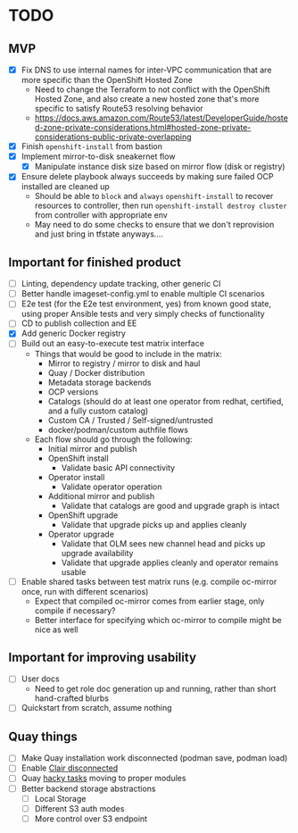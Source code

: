 TODO
====

MVP
---

- [x] Fix DNS to use internal names for inter-VPC communication that are more specific than the OpenShift Hosted Zone
  - Need to change the Terraform to not conflict with the OpenShift Hosted Zone, and also create a new hosted zone that's more specific to satisfy Route53 resolving behavior
  - https://docs.aws.amazon.com/Route53/latest/DeveloperGuide/hosted-zone-private-considerations.html#hosted-zone-private-considerations-public-private-overlapping
- [x] Finish `openshift-install` from bastion
- [x] Implement mirror-to-disk sneakernet flow
  - [x] Manipulate instance disk size based on mirror flow (disk or registry)
- [x] Ensure delete playbook always succeeds by making sure failed OCP installed are cleaned up
  - Should be able to `block` and `always` `openshift-install` to recover resources to controller, then run `openshift-install destroy cluster` from controller with appropriate env
  - May need to do some checks to ensure that we don't reprovision and just bring in tfstate anyways....

Important for finished product
------------------------------

- [ ] Linting, dependency update tracking, other generic CI
- [ ] Better handle imageset-config.yml to enable multiple CI scenarios
- [ ] E2e test (for the E2e test environment, yes) from known good state, using proper Ansible tests and very simply checks of functionality
- [ ] CD to publish collection and EE
- [x] Add generic Docker registry
- [ ] Build out an easy-to-execute test matrix interface
  - Things that would be good to include in the matrix:
    - Mirror to registry / mirror to disk and haul
    - Quay / Docker distribution
    - Metadata storage backends
    - OCP versions
    - Catalogs (should do at least one operator from redhat, certified, and a fully custom catalog)
    - Custom CA / Trusted / Self-signed/untrusted
    - docker/podman/custom authfile flows
  - Each flow should go through the following:
    - Initial mirror and publish
    - OpenShift install
      - Validate basic API connectivity
    - Operator install
      - Validate operator operation
    - Additional mirror and publish
      - Validate that catalogs are good and upgrade graph is intact
    - OpenShift upgrade
      - Validate that upgrade picks up and applies cleanly
    - Operator upgrade
      - Validate that OLM sees new channel head and picks up upgrade availability
      - Validate that upgrade applies cleanly and operator remains usable
- [ ] Enable shared tasks between test matrix runs (e.g. compile oc-mirror once, run with different scenarios)
  - Expect that compiled oc-mirror comes from earlier stage, only compile if necessary?
  - Better interface for specifying which oc-mirror to compile might be nice as well

Important for improving usability
---------------------------------

- [ ] User docs
  - Need to get role doc generation up and running, rather than short hand-crafted blurbs
- [ ] Quickstart from scratch, assume nothing

Quay things
-----------

- [ ] Make Quay installation work disconnected (podman save, podman load)
- [ ] Enable [Clair disconnected](https://access.redhat.com/documentation/en-us/red_hat_quay/3.6/html/manage_red_hat_quay/clair-intro2#clair-disconnected)
- [ ] Quay [hacky tasks](/roles/redhat_quay/tasks/main.yml#117) moving to proper modules
- [ ] Better backend storage abstractions
  - [ ] Local Storage
  - [ ] Different S3 auth modes
  - [ ] More control over S3 endpoint
